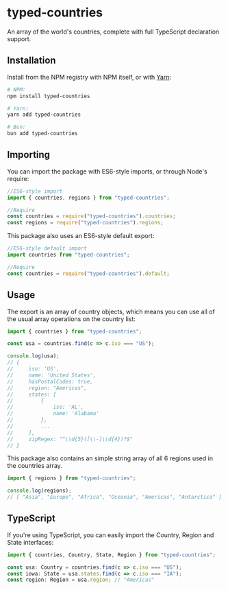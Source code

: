 # typed-countries
An array of the world's countries, complete with full TypeScript declaration support.

## Installation

Install from the NPM registry with NPM itself, or with [Yarn](https://github.com/yarnpkg/yarn):

```sh
# NPM:
npm install typed-countries

# Yarn:
yarn add typed-countries

# Bun:
bun add typed-countries
```

## Importing

You can import the package with ES6-style imports, or through Node's require:

```js
//ES6-style import
import { countries, regions } from "typed-countries";

//Require
const countries = require("typed-countries").countries;
const regions = require("typed-countries").regions;
```

This package also uses an ES6-style default export:

```js
//ES6-style default import
import countries from "typed-countries";

//Require
const countries = require("typed-countries").default;
```

## Usage

The export is an array of country objects, which means you can use all of the usual array operations on the country list:

```js
import { countries } from "typed-countries";

const usa = countries.find(c => c.iso === "US");

console.log(usa); 
// {
//     iso: 'US',
//     name: 'United States',
//     hasPostalCodes: true,
//     region: "Americas",
//     states: [
//         { 
//             iso: 'AL', 
//             name: 'Alabama' 
//         },
//         ...
//     ],
//     zipRegex: "^\\d{5}([\\-]\\d{4})?$"
// }
```

This package also contains an simple string array of all 6 regions used in the countries array.

```js
import { regions } from "typed-countries";

console.log(regions);
// [ "Asia", "Europe", "Africa", "Oceania", "Americas", "Antarctica" ]
```

## TypeScript

If you're using TypeScript, you can easily import the Country, Region and State interfaces:

```js
import { countries, Country, State, Region } from "typed-countries";

const usa: Country = countries.find(c => c.iso === "US");
const iowa: State = usa.states.find(c => c.iso === "IA");
const region: Region = usa.region; // "Americas"
```
